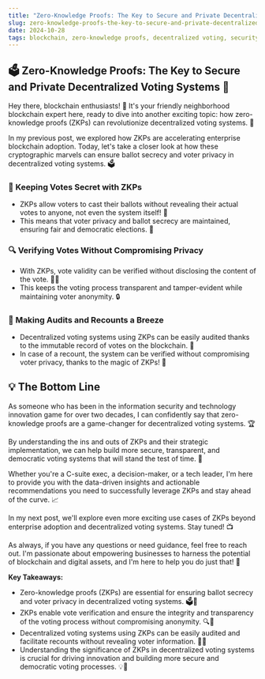 ```yaml
---
title: "Zero-Knowledge Proofs: The Key to Secure and Private Decentralized Voting Systems"
slug: zero-knowledge-proofs-the-key-to-secure-and-private-decentralized-voting-systems
date: 2024-10-28
tags: blockchain, zero-knowledge proofs, decentralized voting, security, privacy
---
```


## 🗳️ Zero-Knowledge Proofs: The Key to Secure and Private Decentralized Voting Systems 🔐

Hey there, blockchain enthusiasts! 👋 It's your friendly neighborhood blockchain expert here, ready to dive into another exciting topic: how zero-knowledge proofs (ZKPs) can revolutionize decentralized voting systems. 🚀

In my previous post, we explored how ZKPs are accelerating enterprise blockchain adoption. Today, let's take a closer look at how these cryptographic marvels can ensure ballot secrecy and voter privacy in decentralized voting systems. 🗳️

### 🤫 Keeping Votes Secret with ZKPs

* ZKPs allow voters to cast their ballots without revealing their actual votes to anyone, not even the system itself! 🙊
* This means that voter privacy and ballot secrecy are maintained, ensuring fair and democratic elections. 🌟

### 🔍 Verifying Votes Without Compromising Privacy

* With ZKPs, vote validity can be verified without disclosing the content of the vote. 🕵️‍♀️
* This keeps the voting process transparent and tamper-evident while maintaining voter anonymity. 🔒

### 🔄 Making Audits and Recounts a Breeze

* Decentralized voting systems using ZKPs can be easily audited thanks to the immutable record of votes on the blockchain. 📜
* In case of a recount, the system can be verified without compromising voter privacy, thanks to the magic of ZKPs! 🎩

## 💡 The Bottom Line

As someone who has been in the information security and technology innovation game for over two decades, I can confidently say that zero-knowledge proofs are a game-changer for decentralized voting systems. 🏆

By understanding the ins and outs of ZKPs and their strategic implementation, we can help build more secure, transparent, and democratic voting systems that will stand the test of time. 💪

Whether you're a C-suite exec, a decision-maker, or a tech leader, I'm here to provide you with the data-driven insights and actionable recommendations you need to successfully leverage ZKPs and stay ahead of the curve. 📈

In my next post, we'll explore even more exciting use cases of ZKPs beyond enterprise adoption and decentralized voting systems. Stay tuned! 📺

As always, if you have any questions or need guidance, feel free to reach out. I'm passionate about empowering businesses to harness the potential of blockchain and digital assets, and I'm here to help you do just that! 🙌

**Key Takeaways:**

* Zero-knowledge proofs (ZKPs) are essential for ensuring ballot secrecy and voter privacy in decentralized voting systems. 🗳️🔐
* ZKPs enable vote verification and ensure the integrity and transparency of the voting process without compromising anonymity. 🔍🙊
* Decentralized voting systems using ZKPs can be easily audited and facilitate recounts without revealing voter information. 🔄📜
* Understanding the significance of ZKPs in decentralized voting systems is crucial for driving innovation and building more secure and democratic voting processes. 💡🚀